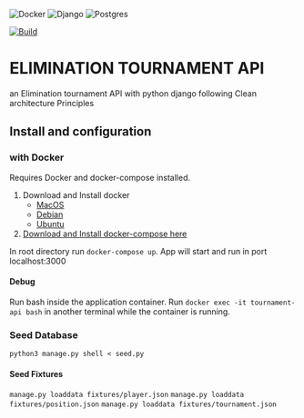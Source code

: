 ![Docker](https://img.shields.io/badge/docker-%230db7ed.svg?style=for-the-badge&logo=docker&logoColor=white) ![Django](https://img.shields.io/badge/django-%23092E20.svg?style=for-the-badge&logo=django&logoColor=white) ![Postgres](https://img.shields.io/badge/postgres-%23316192.svg?style=for-the-badge&logo=postgresql&logoColor=white) 


[![Build](https://github.com/marcelobbfonseca/api-elimination-tournament-django/actions/workflows/test-build.yaml/badge.svg)](https://github.com/marcelobbfonseca/api-elimination-tournament-django/actions/workflows/test-build.yaml)
# ELIMINATION TOURNAMENT API

an Elimination tournament API with python django following Clean architecture Principles 

## Install and configuration

### with Docker

Requires Docker and docker-compose installed. 
1. Download and Install docker
    - [MacOS](https://www.docker.com/products/docker-desktop) 
    - [Debian](https://docs.docker.com/engine/install/debian/#installation-methods)
    - [Ubuntu](https://docs.docker.com/engine/install/ubuntu/)
2. [Download and Install docker-compose here](https://docs.docker.com/compose/install/)

In root directory run ```docker-compose up```. App will start and run in port localhost:3000

#### Debug

Run bash inside the application container. Run ```docker exec -it tournament-api bash``` in another terminal while the container is running.

### Seed Database

`python3 manage.py shell < seed.py`

#### Seed Fixtures

`manage.py loaddata fixtures/player.json`
`manage.py loaddata fixtures/position.json`
`manage.py loaddata fixtures/tournament.json`

